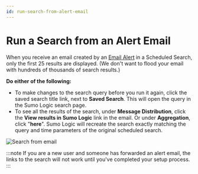 ```yaml
---
id: run-search-from-alert-email
---
```


# Run a Search from an Alert Email

When you receive an email created by an [Email Alert](create-email-alert.md)  in a Scheduled Search, only the first 25 results are displayed. (We don't want to flood your email with hundreds of thousands of search results.)

**Do either of the following:**

* To make changes to the search query before you run it again, click the saved search title link, next to **Saved Search**. This will open the query in the Sumo Logic search page. 
* To see all the results of the search, under **Message Distribution**, click the **View results in Sumo Logic** link in the email. Or under **Aggregation**, click "**here**". Sumo Logic will recreate the search exactly matching the query and time parameters of the original scheduled search.

![Search from email](/img/alerts/search_from_email_new.png)

:::note
If you are a new user and someone has forwarded an alert email, the links to the search will not work until you've completed your setup process.
:::